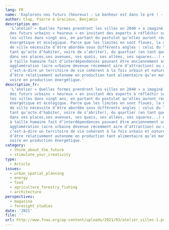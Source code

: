```yaml
---
lang: FR
name: 'Explorons nos futurs (heureux) : Le bonheur est dans le pré ! - Atelier'
author: Clap, Pierre & Gracieux, Benjamin
description_en:
  'L’atelier « Quelles formes prendront les villes en 2040 » a imaginé
  des futurs urbains « heureux » en invitant des experts à réfléchir sur ce que seront
  les villes dans vingt ans, en partant du postulat qu’elles auront réussi leurs transitions
  énergétique et écologique. Parce que les limites en sont floues, la notion même
  de ville nécessite d’être abordée sous différents angles : celui du logement (en
  tant qu’acte d’habiter, voire de s’abriter), du quartier (en tant que lieu du vivre-ensemble,
  dans ses places,ses avenues, ses quais, ses allées, ses squares...) et du territoire
  à taille humaine fait d’interdépendances pouvant être anciennement assimilé à une
  agglomération (aire urbaine devenue récemment aire d’attraction) ou une bio-région,
  c’est-à-dire un territoire de vie cohérent à la fois urbain et naturel permettant
  d’être relativement autonome en production tant alimentaire qu’en matériaux de construction,
  voire en production énergétique.'
description_fr:
  'L’atelier « Quelles formes prendront les villes en 2040 » a imaginé
  des futurs urbains « heureux » en invitant des experts à réfléchir sur ce que seront
  les villes dans vingt ans, en partant du postulat qu’elles auront réussi leurs transitions
  énergétique et écologique. Parce que les limites en sont floues, la notion même
  de ville nécessite d’être abordée sous différents angles : celui du logement (en
  tant qu’acte d’habiter, voire de s’abriter), du quartier (en tant que lieu du vivre-ensemble,
  dans ses places,ses avenues, ses quais, ses allées, ses squares...) et du territoire
  à taille humaine fait d’interdépendances pouvant être anciennement assimilé à une
  agglomération (aire urbaine devenue récemment aire d’attraction) ou une bio-région,
  c’est-à-dire un territoire de vie cohérent à la fois urbain et naturel permettant
  d’être relativement autonome en production tant alimentaire qu’en matériaux de construction,
  voire en production énergétique.'
category:
  - think_about_the_future
  - stimulate_your_creativity
type:
  - Article
issues:
  - urban_spatial_planning
  - energy
  - food
  - agriculture_forestry_fishing
  - architecture
perspectives:
  - magazine
  - foresight_studies
date: '2021'
file: ''
url: http://www.fnau.org/wp-content/uploads/2021/03/atelier_villes-1.pdf
---
```

